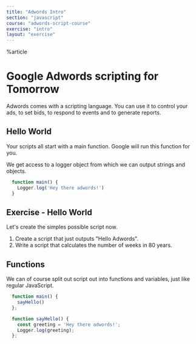 ```yaml
---
title: "Adwords Intro"
section: "javascript"
course: "adwords-script-course"
exercise: "intro"
layout: "exercise"
---
```


%article


# Google Adwords scripting for Tomorrow

Adwords comes with a scripting language. You can use it to control your ads, to set bids, to respond to events and to generate reports.


## Hello World

Your scripts all start with a main function. Google will run this function for you.

We get access to a logger object from which we can output strings and objects.

```js
  function main() {
    Logger.log('Hey there adwords!')
  }
```







## Exercise - Hello World

Let's create the simples possible script now.

1. Create a script that just outputs "Hello Adwords".
2. Write a script that calculates the number of weeks in 80 years.




## Functions

We can of course split out script out into functions and variables, just like regular JavaScript.

```js
  function main() {
    sayHello()
  };

  function sayHello() {
    const greeting = 'Hey there adwords!';
    Logger.log(greeting);
  };
```







